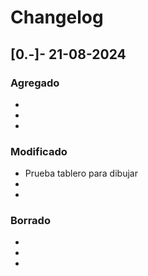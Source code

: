 # Changelog

## [0.-]- 21-08-2024

### Agregado
-   
-   
-   

### Modificado
-   Prueba tablero para dibujar
- 
- 

### Borrado
-  
- 
- 